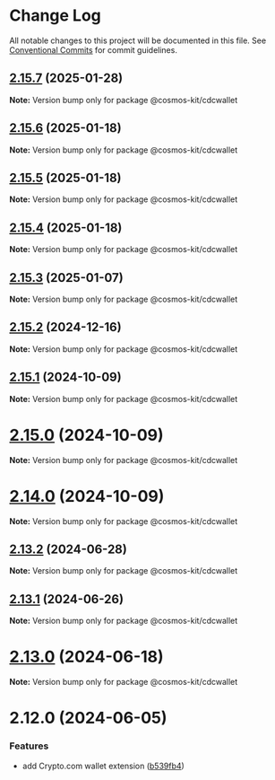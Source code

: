# Change Log

All notable changes to this project will be documented in this file.
See [Conventional Commits](https://conventionalcommits.org) for commit guidelines.

## [2.15.7](https://github.com/hyperweb-io/cosmos-kit/compare/@cosmos-kit/cdcwallet@2.15.6...@cosmos-kit/cdcwallet@2.15.7) (2025-01-28)

**Note:** Version bump only for package @cosmos-kit/cdcwallet





## [2.15.6](https://github.com/hyperweb-io/cosmos-kit/compare/@cosmos-kit/cdcwallet@2.15.5...@cosmos-kit/cdcwallet@2.15.6) (2025-01-18)

**Note:** Version bump only for package @cosmos-kit/cdcwallet





## [2.15.5](https://github.com/hyperweb-io/cosmos-kit/compare/@cosmos-kit/cdcwallet@2.15.4...@cosmos-kit/cdcwallet@2.15.5) (2025-01-18)

**Note:** Version bump only for package @cosmos-kit/cdcwallet





## [2.15.4](https://github.com/hyperweb-io/cosmos-kit/compare/@cosmos-kit/cdcwallet@2.15.3...@cosmos-kit/cdcwallet@2.15.4) (2025-01-18)

**Note:** Version bump only for package @cosmos-kit/cdcwallet





## [2.15.3](https://github.com/hyperweb-io/cosmos-kit/compare/@cosmos-kit/cdcwallet@2.15.2...@cosmos-kit/cdcwallet@2.15.3) (2025-01-07)

**Note:** Version bump only for package @cosmos-kit/cdcwallet





## [2.15.2](https://github.com/hyperweb-io/cosmos-kit/compare/@cosmos-kit/cdcwallet@2.15.1...@cosmos-kit/cdcwallet@2.15.2) (2024-12-16)

**Note:** Version bump only for package @cosmos-kit/cdcwallet





## [2.15.1](https://github.com/hyperweb-io/cosmos-kit/compare/@cosmos-kit/cdcwallet@2.15.0...@cosmos-kit/cdcwallet@2.15.1) (2024-10-09)

**Note:** Version bump only for package @cosmos-kit/cdcwallet





# [2.15.0](https://github.com/hyperweb-io/cosmos-kit/compare/@cosmos-kit/cdcwallet@2.14.0...@cosmos-kit/cdcwallet@2.15.0) (2024-10-09)

**Note:** Version bump only for package @cosmos-kit/cdcwallet





# [2.14.0](https://github.com/hyperweb-io/cosmos-kit/compare/@cosmos-kit/cdcwallet@2.13.2...@cosmos-kit/cdcwallet@2.14.0) (2024-10-09)

**Note:** Version bump only for package @cosmos-kit/cdcwallet





## [2.13.2](https://github.com/hyperweb-io/cosmos-kit/compare/@cosmos-kit/cdcwallet@2.13.1...@cosmos-kit/cdcwallet@2.13.2) (2024-06-28)

**Note:** Version bump only for package @cosmos-kit/cdcwallet





## [2.13.1](https://github.com/hyperweb-io/cosmos-kit/compare/@cosmos-kit/cdcwallet@2.13.0...@cosmos-kit/cdcwallet@2.13.1) (2024-06-26)

**Note:** Version bump only for package @cosmos-kit/cdcwallet





# [2.13.0](https://github.com/hyperweb-io/cosmos-kit/compare/@cosmos-kit/cdcwallet@2.12.0...@cosmos-kit/cdcwallet@2.13.0) (2024-06-18)

**Note:** Version bump only for package @cosmos-kit/cdcwallet





# 2.12.0 (2024-06-05)


### Features

* add Crypto.com wallet extension ([b539fb4](https://github.com/hyperweb-io/cosmos-kit/commit/b539fb4e7939b60918b916e0b270f91f2c17d4f0))
